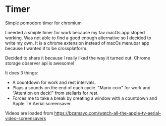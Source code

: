 # Timer
Simple pomodoro timer for chromium

I needed a smiple timer for work because my fav macOs app stoped working.
Was not able to find a good enough alternative so I decided to write my own.
It is a chrome extension instead of macOs menubar app because I wanted it to be crossplatform.

Decided to share it because I really liked the way it turned out. Chrome storage observer api is awesome!

It does 3 things:
- A countdown for work and rest intervals.
- Plays a sounds on the end of each cycle. "Mario coin" for work and "Attention on deck!" from stellaris for rest.
- Forces me to take a break by creating a window with a countdown and Apple TV Aerial screensaver.

Videos are loaded from https://bzamayo.com/watch-all-the-apple-tv-aerial-video-screensavers
